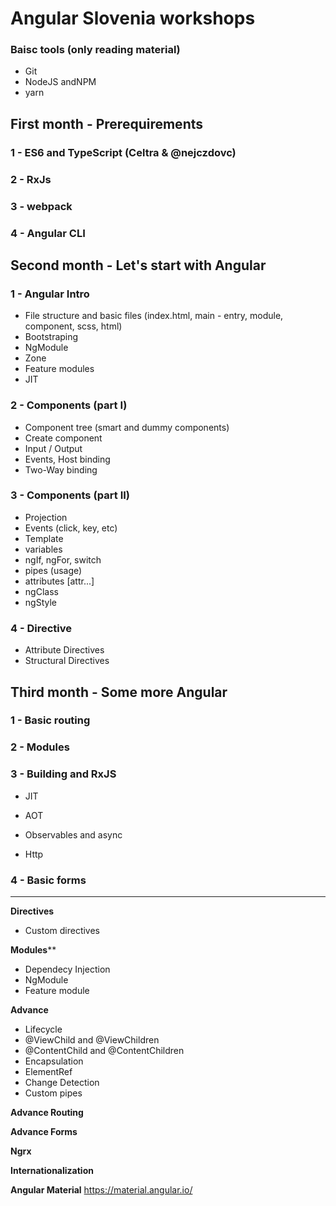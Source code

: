 # Angular Slovenia workshops

### Baisc tools (only reading material)
* Git
* NodeJS andNPM
* yarn

## First month - Prerequirements

### 1 - ES6 and TypeScript (Celtra & @nejczdovc)

### 2 - RxJs

### 3 - webpack

### 4 - Angular CLI


## Second month - Let's start with Angular

### 1 - Angular Intro
* File structure and basic files (index.html, main - entry, module, component, scss, html)
* Bootstraping
* NgModule
* Zone
* Feature modules
* JIT

### 2 - Components (part I)
* Component tree (smart and dummy components)
* Create component
* Input / Output
* Events, Host binding
* Two-Way binding

### 3 - Components (part II)
* Projection
* Events (click, key, etc)
* Template
 * variables
 * ngIf, ngFor, switch
 * pipes (usage)
 * attributes [attr...]
 * ngClass
 * ngStyle

### 4 - Directive
* Attribute Directives
* Structural Directives


## Third month - Some more Angular

### 1 - Basic routing

### 2 - Modules

### 3 - Building and RxJS
* JIT
* AOT

* Observables and async
* Http

### 4 - Basic forms

---

**Directives**
* Custom directives

**Modules****
* Dependecy Injection
* NgModule
* Feature module

**Advance**
* Lifecycle
* @ViewChild and @ViewChildren
* @ContentChild and @ContentChildren
* Encapsulation
* ElementRef
* Change Detection
* Custom pipes

**Advance Routing**

**Advance Forms**

**Ngrx**

**Internationalization**

**Angular Material**
https://material.angular.io/
